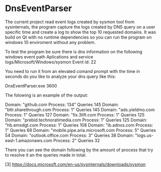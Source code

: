 # DnsEventParser

The current project read event logs created by sysmon tool from sysinternals, the program capture the logs created by DNS query on a user specific time and create a log to show the top 10 requested domains.
It was build on Qt with no runtime dependencies so you can run the program on windows 10 enviroment without any problem.

To test the program be sure there is dns information on the following windows event path
Aplications and service logs/Microsoft/Windows/sysmon
Event id: 22

You need to run it from an elevated comand prompt with the time in seconds do you like to analyze your dns query like this:

DnsEventParser.exe 3600

The folowing is an example of the output:

Domain:  "github.com Process: 134" Queries  145
Domain:  "btlr.sharethrough.com Process: 1" Queries  145
Domain:  "ads.yieldmo.com Process: 1" Queries  127
Domain:  "tlx.3lift.com Process: 1" Queries  125
Domain:  "prebid.technoratimedia.com Process: 1" Queries  125
Domain:  "hb.emxdgt.com Process: 1" Queries  108
Domain:  "ib.adnxs.com Process: 1" Queries  68
Domain:  "mobile.pipe.aria.microsoft.com Process: 5" Queries  54
Domain:  "outlook.office.com Process: 3" Queries  38
Domain:  "logs.us-east-1.amazonaws.com Process: 2" Queries  32

There you can see the domain following by the amount of process that try to resolve it an the queries made in total.

[3] https://docs.microsoft.com/en-us/sysinternals/downloads/sysmon
